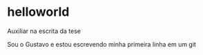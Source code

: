 # helloworld
Auxiliar na escrita da tese

Sou o Gustavo e estou escrevendo minha primeira linha em um git
